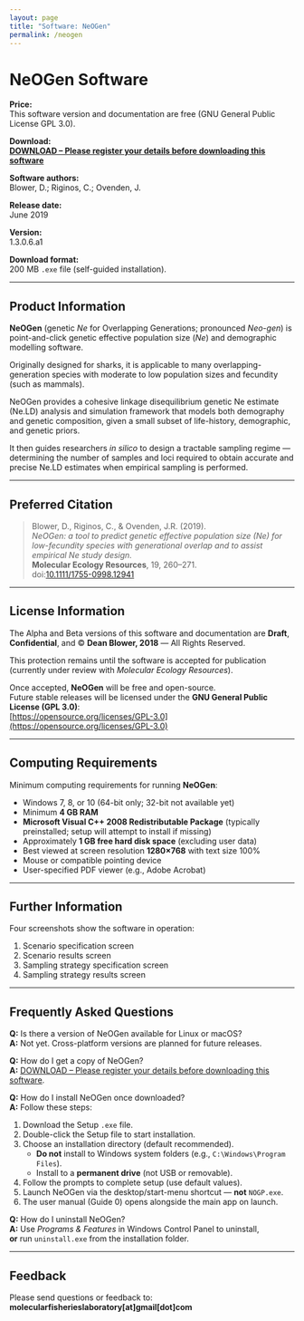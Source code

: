 ```yaml
---
layout: page
title: "Software: NeOGen"
permalink: /neogen
---
```


# NeOGen Software

**Price:**  
This software version and documentation are free (GNU General Public License GPL 3.0).  

**Download:**  
[**DOWNLOAD – Please register your details before downloading this software**](https://forms.gle/nAG8pxqjkFKiUfgY7)  

**Software authors:**  
Blower, D.; Riginos, C.; Ovenden, J.  

**Release date:**  
June 2019  

**Version:**  
1.3.0.6.a1  

**Download format:**  
200 MB `.exe` file (self-guided installation).  

---

## Product Information

**NeOGen** (genetic *Ne* for Overlapping Generations; pronounced *Neo-gen*) is point-and-click genetic effective population size (*Ne*) and demographic modelling software.  

Originally designed for sharks, it is applicable to many overlapping-generation species with moderate to low population sizes and fecundity (such as mammals).  

NeOGen provides a cohesive linkage disequilibrium genetic Ne estimate (Ne.LD) analysis and simulation framework that models both demography and genetic composition, given a small subset of life-history, demographic, and genetic priors.  

It then guides researchers *in silico* to design a tractable sampling regime — determining the number of samples and loci required to obtain accurate and precise Ne.LD estimates when empirical sampling is performed.

---

## Preferred Citation

> Blower, D., Riginos, C., & Ovenden, J.R. (2019).  
> *NeOGen: a tool to predict genetic effective population size (Ne) for low-fecundity species with generational overlap and to assist empirical Ne study design.*  
> **Molecular Ecology Resources**, 19, 260–271.  
> doi:[10.1111/1755-0998.12941](https://doi.org/10.1111/1755-0998.12941)  

---

## License Information

The Alpha and Beta versions of this software and documentation are **Draft**, **Confidential**, and © **Dean Blower, 2018** — All Rights Reserved.  

This protection remains until the software is accepted for publication (currently under review with *Molecular Ecology Resources*).  

Once accepted, **NeOGen** will be free and open-source.  
Future stable releases will be licensed under the **GNU General Public License (GPL 3.0)**:  
[https://opensource.org/licenses/GPL-3.0](https://opensource.org/licenses/GPL-3.0)

---

## Computing Requirements

Minimum computing requirements for running **NeOGen**:

- Windows 7, 8, or 10 (64-bit only; 32-bit not available yet)  
- Minimum **4 GB RAM**  
- **Microsoft Visual C++ 2008 Redistributable Package** (typically preinstalled; setup will attempt to install if missing)  
- Approximately **1 GB free hard disk space** (excluding user data)  
- Best viewed at screen resolution **1280×768** with text size 100%  
- Mouse or compatible pointing device  
- User-specified PDF viewer (e.g., Adobe Acrobat)  

---

## Further Information

Four screenshots show the software in operation:

1. Scenario specification screen  
2. Scenario results screen  
3. Sampling strategy specification screen  
4. Sampling strategy results screen  

---

## Frequently Asked Questions

**Q:** Is there a version of NeOGen available for Linux or macOS?  
**A:** Not yet. Cross-platform versions are planned for future releases.  

**Q:** How do I get a copy of NeOGen?  
**A:** [DOWNLOAD – Please register your details before downloading this software](https://forms.gle/nAG8pxqjkFKiUfgY7).  

**Q:** How do I install NeOGen once downloaded?  
**A:** Follow these steps:

1. Download the Setup `.exe` file.  
2. Double-click the Setup file to start installation.  
3. Choose an installation directory (default recommended).  
   - **Do not** install to Windows system folders (e.g., `C:\Windows\Program Files`).  
   - Install to a **permanent drive** (not USB or removable).  
4. Follow the prompts to complete setup (use default values).  
5. Launch NeOGen via the desktop/start-menu shortcut — **not** `NOGP.exe`.  
6. The user manual (Guide 0) opens alongside the main app on launch.  

**Q:** How do I uninstall NeOGen?  
**A:** Use *Programs & Features* in Windows Control Panel to uninstall,  
  **or** run `uninstall.exe` from the installation folder.  

---

## Feedback

Please send questions or feedback to:  
**molecularfisherieslaboratory[at]gmail[dot]com**